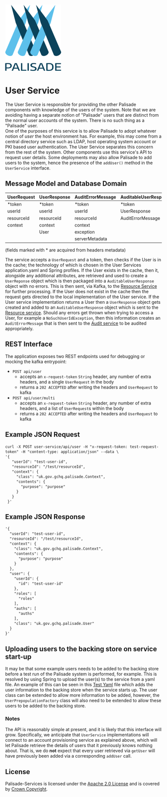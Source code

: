 <!---
Copyright 2018-2021 Crown Copyright

Licensed under the Apache License, Version 2.0 (the "License");
you may not use this file except in compliance with the License.
You may obtain a copy of the License at

  http://www.apache.org/licenses/LICENSE-2.0

Unless required by applicable law or agreed to in writing, software
distributed under the License is distributed on an "AS IS" BASIS,
WITHOUT WARRANTIES OR CONDITIONS OF ANY KIND, either express or implied.
See the License for the specific language governing permissions and
limitations under the License.
--->

# <img src="../logos/logo.svg" width="180">

# User Service

The User Service is responsible for providing the other Palisade components with knowledge of the users of the system. 
Note that we are avoiding having a separate notion of "Palisade" users that are distinct from the normal user accounts of the system. 
There is no such thing as a "Palisade" user.  
One of the purposes of this service is to allow Palisade to adopt whatever notion of *user* the host environment has. 
For example, this may come from a central directory service such as LDAP, 
host operating system account or PKI based user authentication.
The User Service separates this concern from the rest of the system. Other components use this service's API to request user details. 
Some deployments may also allow Palisade to add users to the system, hence the presence of the `addUser()` method in the `UserService` interface.

## Message Model and Database Domain

| UserRequest     | UserResponse     | AuditErrorMessage | AuditableUserResponse |
|:----------------|:-----------------|:------------------|:----------------------|
| *token          | *token           | *token            | *token                | 
| userId          | userId           | userId            | UserResponse          |  
| resourceId      | resourceId       | resourceId        | AuditErrorMessage     |
| context         | context          | context           |                       |
|                 | User             | exception         |                       | 
|                 |                  | serverMetadata    |                       |
  
(fields marked with * are acquired from headers metadata)

The service accepts a `UserRequest` and a token, then checks if the User is in the cache; the technology of which is chosen in the User Services application.yaml 
and Spring profiles. If the User exists in the cache, then it, alongside any additional attributes, are retrieved and used to create a `UserReponse` object 
which is then packaged into a `AuditableUserResponse` object with no errors. This is then sent, via Kafka, to the [Resource Service](../resource-service) for further processing. 
If the User does not exist in the cache then the request gets directed to the local implementation of the User service. If the User service implementation returns a User then a 
`UserResponse` object gets created and added to an `AuditableUserResponse` object which is sent to the [Resource service](../resource-service).
Should any errors get thrown when trying to access a User, for example a `NoSuchUserIdException`, then this information creates an `AuditErrorMessage` 
that is then sent to the [Audit service](../audit-service) to be audited appropriately.

## REST Interface

The application exposes two REST endpoints used for debugging or mocking the kafka entrypoint:
* `POST api/user`
  - accepts an `x-request-token` `String` header, any number of extra headers, and a single `UserRequest` in the body
  - returns a `202 ACCEPTED` after writing the headers and `UserRequest` to kafka
* `POST api/user/multi`
  - accepts an `x-request-token` `String` header, any number of extra headers, and a list of `UserRequest`s within the body
  - returns a `202 ACCEPTED` after writing the headers and `UserRequest` to kafka

## Example JSON Request
```
curl -X POST user-service/api/user -H "x-request-token: test-request-token" -H "content-type: application/json" --data \
'{
   "userId": "test-user-id",
   "resourceId": "/test/resourceId",
   "context": {
     "class": "uk.gov.gchq.palisade.Context",
     "contents": {
       "purpose": "purpose"
     }
   }
 }'
```


## Example JSON Response
```
'{
  "userId": "test-user-id",
  "resourceId": "/test/resourceId",
  "context": {
    "class": "uk.gov.gchq.palisade.Context",
    "contents": {
      "purpose": "purpose"
    }
  },
  "user": {
    "userId": {
      "id": "test-user-id"
    },
    "roles": [
      "roles"
    ],
    "auths": [
      "auths"
    ],
    "class": "uk.gov.gchq.palisade.User"
  }
}'
```

## Uploading users to the backing store on service start-up

It may be that some example users needs to be added to the backing store before a test run of the Palisade system is performed, for example. This is resolved by using Spring to upload the user(s) to the service from a yaml file. 
An example of this can be seen in this [Test Yaml](src/contract-tests/resources/application-pre-population.yaml) file which adds the user information to the backing store when the service starts up.
The user class can be extended to allow more information to be added, however, the `UserPrepopulationFactory` class will also need to be extended to allow these users to be added to the backing store.

### Notes

The API is reasonably simple at present, and it is likely that this interface will grow.
Specifically, we anticipate that `UserService` implementations will connect to an account provisioning service as explained above, which will let Palisade retrieve the details of users that it previously knows nothing about. 
That is, we do **not** expect that every user retrieved via `getUser` will have previously been added via a corresponding `addUser` call.

## License

Palisade-Services is licensed under the [Apache 2.0 License](https://www.apache.org/licenses/LICENSE-2.0) and is covered by [Crown Copyright](https://www.nationalarchives.gov.uk/information-management/re-using-public-sector-information/copyright-and-re-use/crown-copyright/).
